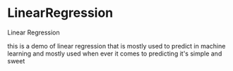 # LinearRegression
Linear Regression

this is a demo of linear regression that is mostly used to predict in machine learning
and mostly used when ever it comes to predicting it's simple and sweet
